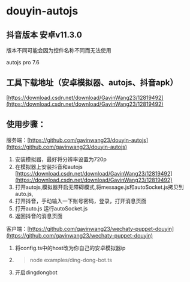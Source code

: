 # douyin-autojs

## 抖音版本 安卓v11.3.0

版本不同可能会因为控件名称不同而无法使用

autojs pro 7.6

## 工具下载地址（安卓模拟器、autojs、抖音apk）
[https://download.csdn.net/download/GavinWang23/12819492](https://download.csdn.net/download/GavinWang23/12819492)

## 使用步骤：
服务端：[https://github.com/gavinwang23/douyin-autojs](https://github.com/gavinwang23/douyin-autojs)
1. 安装模拟器，最好将分辨率设置为720p
2. 在模拟器上安装抖音和autojs [https://download.csdn.net/download/GavinWang23/12819492](https://download.csdn.net/download/GavinWang23/12819492)
3. 打开autojs,模拟器开启无障碍模式,将message.js和autoSocket.js拷贝到auto.js,
4. 打开抖音，手动输入一下账号密码，登录，打开消息页面
5. 打开auto.js 运行autoSocket.js
6. 返回抖音的消息页面

客户端：[https://github.com/gavinwang23/wechaty-puppet-douyin](https://github.com/gavinwang23/wechaty-puppet-douyin)
1. 将config.ts中的host改为你自己的安卓模拟器ip
2. > node examples/ding-dong-bot.ts

3. 开启dingdongbot
